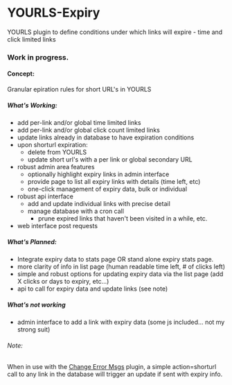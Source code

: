 # YOURLS-Expiry
YOURLS plugin to define conditions under which links will expire - time and click limited links

### Work in progress.

#### Concept:
Granular epiration rules for short URL's in YOURLS

##### What's Working:
-  add per-link and/or global time limited links
-  add per-link and/or global click count limited links
-  update links already in database to have expiration conditions
-  upon shorturl expiration:
    - delete from YOURLS 
    - update short url's with a per link or global secondary URL
-  robust admin area features
   - optionally highlight expiry links in admin interface
   - provide page to list all expiry links with details (time left, etc)
   - one-click management of expiry data, bulk or individual
-  robust api interface
   - add and update individual links with precise detail
   - manage database with a cron call
      - prune expired links that haven't been visited in a while, etc.
- web interface post requests

##### What's Planned:
-  Integrate expiry data to stats page OR stand alone expiry stats page.
-  more clarity of info in list page (human readable time left, # of clicks left)
-  simple and robust options for updating expiry data via the list page (add X clicks or days to expiry, etc...)
-  api to call for expiry data and update links (see note)

##### What's not working
-  admin interface to add a link with expiry data (some js included... not my strong suit)
###### Note: 
 When in use with the [Change Error Msgs](https://github.com/adigitalife/yourls-change-error-messages) plugin, a simple action=shorturl call to any link in the database will trigger an update if sent with expiry info.
